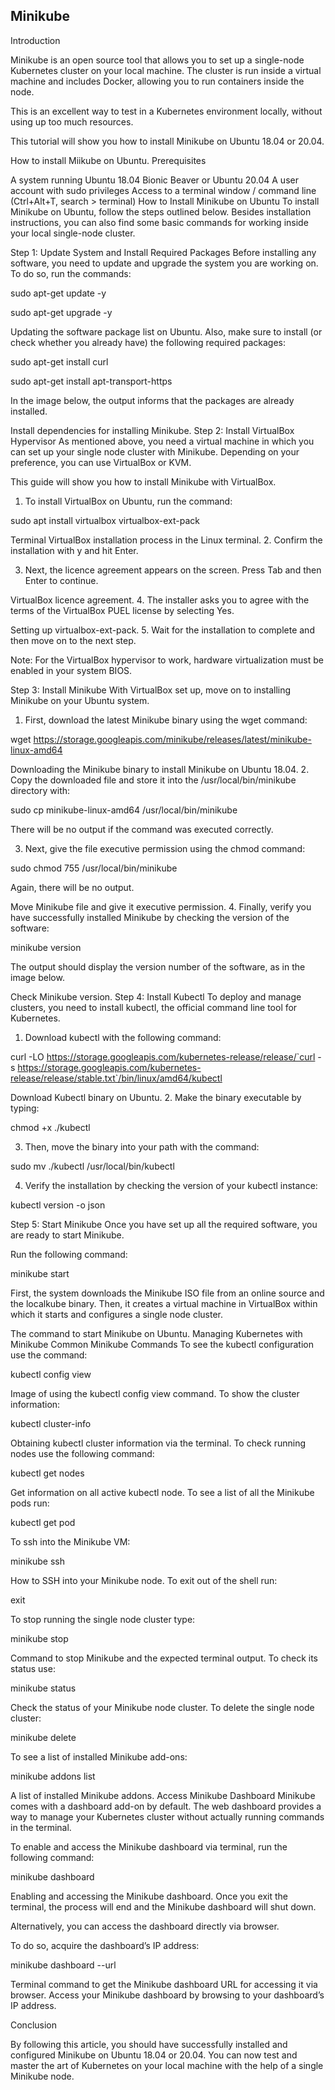 ## Minikube
Introduction

Minikube is an open source tool that allows you to set up a single-node Kubernetes cluster on your local machine. The cluster is run inside a virtual machine and includes Docker, allowing you to run containers inside the node.

This is an excellent way to test in a Kubernetes environment locally, without using up too much resources.

This tutorial will show you how to install Minikube on Ubuntu 18.04 or 20.04.

How to install Miikube on Ubuntu.
Prerequisites

A system running Ubuntu 18.04 Bionic Beaver or Ubuntu 20.04
A user account with sudo privileges
Access to a terminal window / command line (Ctrl+Alt+T, search > terminal)
How to Install Minikube on Ubuntu
To install Minikube on Ubuntu, follow the steps outlined below. Besides installation instructions, you can also find some basic commands for working inside your local single-node cluster.

Step 1: Update System and Install Required Packages
Before installing any software, you need to update and upgrade the system you are working on. To do so, run the commands:

sudo apt-get update -y

sudo apt-get upgrade -y

Updating the software package list on Ubuntu.
Also, make sure to install (or check whether you already have) the following required packages:

sudo apt-get install curl

sudo apt-get install apt-transport-https

In the image below, the output informs that the packages are already installed.

Install dependencies for installing Minikube.
Step 2: Install VirtualBox Hypervisor
As mentioned above, you need a virtual machine in which you can set up your single node cluster with Minikube. Depending on your preference, you can use VirtualBox or KVM.

This guide will show you how to install Minikube with VirtualBox.

1. To install VirtualBox on Ubuntu, run the command:

sudo apt install virtualbox virtualbox-ext-pack

Terminal VirtualBox installation process in the Linux terminal.
2. Confirm the installation with y and hit Enter.

3. Next, the licence agreement appears on the screen. Press Tab and then Enter to continue.

VirtualBox licence agreement.
4. The installer asks you to agree with the terms of the VirtualBox PUEL license by selecting Yes.

Setting up virtualbox-ext-pack.
5. Wait for the installation to complete and then move on to the next step.

Note: For the VirtualBox hypervisor to work, hardware virtualization must be enabled in your system BIOS.

Step 3: Install Minikube
With VirtualBox set up, move on to installing Minikube on your Ubuntu system.

1. First, download the latest Minikube binary using the wget command:

wget https://storage.googleapis.com/minikube/releases/latest/minikube-linux-amd64

Downloading the Minikube binary to install Minikube on Ubuntu 18.04.
2. Copy the downloaded file and store it into the /usr/local/bin/minikube directory with:

sudo cp minikube-linux-amd64 /usr/local/bin/minikube

There will be no output if the command was executed correctly.

3. Next, give the file executive permission using the chmod command:

sudo chmod 755 /usr/local/bin/minikube

Again, there will be no output.

Move Minikube file and give it executive permission.
4. Finally, verify you have successfully installed Minikube by checking the version of the software:

minikube version

The output should display the version number of the software, as in the image below.

Check Minikube version.
Step 4: Install Kubectl
To deploy and manage clusters, you need to install kubectl, the official command line tool for Kubernetes.

1. Download kubectl with the following command:

curl -LO https://storage.googleapis.com/kubernetes-release/release/`curl -s https://storage.googleapis.com/kubernetes-release/release/stable.txt`/bin/linux/amd64/kubectl

Download Kubectl binary on Ubuntu.
2. Make the binary executable by typing:

chmod +x ./kubectl

3. Then, move the binary into your path with the command:

sudo mv ./kubectl /usr/local/bin/kubectl

4. Verify the installation by checking the version of your kubectl instance:

kubectl version -o json

Step 5: Start Minikube
Once you have set up all the required software, you are ready to start Minikube.

Run the following command:

minikube start

First, the system downloads the Minikube ISO file from an online source and the localkube binary. Then, it creates a virtual machine in VirtualBox within which it starts and configures a single node cluster.

The command to start Minikube on Ubuntu.
Managing Kubernetes with Minikube
Common Minikube Commands
To see the kubectl configuration use the command:

kubectl config view

Image of using the kubectl config view command.
To show the cluster information:

kubectl cluster-info

Obtaining kubectl cluster information via the terminal.
To check running nodes use the following command:

kubectl get nodes

Get information on all active kubectl node.
To see a list of all the Minikube pods run:

kubectl get pod

To ssh into the Minikube VM:

minikube ssh

How to SSH into your Minikube node.
To exit out of the shell run:

exit

To stop running the single node cluster type:

minikube stop

Command to stop Minikube and the expected terminal output.
To check its status use:

minikube status

Check the status of your Minikube node cluster.
To delete the single node cluster:

minikube delete

To see a list of installed Minikube add-ons:

minikube addons list

A list of installed Minikube addons.
Access Minikube Dashboard
Minikube comes with a dashboard add-on by default. The web dashboard provides a way to manage your Kubernetes cluster without actually running commands in the terminal.

To enable and access the Minikube dashboard via terminal, run the following command:

minikube dashboard

Enabling and accessing the Minikube dashboard.
Once you exit the terminal, the process will end and the Minikube dashboard will shut down.

Alternatively, you can access the dashboard directly via browser.

To do so, acquire the dashboard’s IP address:

minikube dashboard --url

Terminal command to get the Minikube dashboard URL for accessing it via browser.
Access your Minikube dashboard by browsing to your dashboard’s IP address.

Conclusion

By following this article, you should have successfully installed and configured Minikube on Ubuntu 18.04 or 20.04. You can now test and master the art of Kubernetes on your local machine with the help of a single Minikube node.
